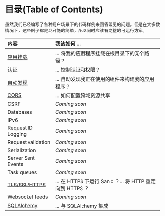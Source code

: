 # 目录(Table of Contents)

虽然我们已经编写了各种用户场景下的代码样例来回答常见的问题。但是在大多数情况下，这些例子都是尽可能的简单，所以同时应该有完整的可运行方案。

|                  内容                  |                  我该如何 ...                          |
|:--------------------------------------|:-------------------------------------------------------|
| [应用挂载](./mounting.md)              | ... 将我的应用程序挂载在根目录下的某个路径？              |
| [认证](./authentication.md)            | ... 控制认证和权限？                                    |
| [自动发现](./autodiscovery.md)         | ... 自动发现我正在使用的组件来构建我的应用程序？           |
| [CORS](./cors.md)                     | ... 如何配置跨域资源共享                                 |
| CSRF                                  | *Coming soon*                                          |
| Databases                             | *Coming soon*                                          |
| IPv6                                  | *Coming soon*                                          |
| Request ID Logging                    | *Coming soon*                                          |
| Request validation                    | *Coming soon*                                          |
| Serialization                         | *Coming soon*                                          |
| Server Sent Events                    | *Coming soon*                                          |
| Task queues                           | *Coming soon*                                          |
| [TLS/SSL/HTTPS](./tls.md)             | ... 在 HTTPS 下运行 Sanic ？... 将 HTTP 重定向到 HTTPS ？|
| Websocket feeds                       | *Coming soon*                                          |
| [SQLAlchemy](./sqlalchemy)            | ... 与 SQLAlchemy 集成                                  |


